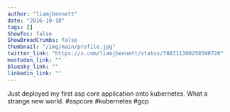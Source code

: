 ```yaml
---
author: "liamjbennett"
date: "2016-10-18"
tags: []
ShowToc: false
ShowBreadCrumbs: false
thumbnail: "/img/main/profile.jpg"
twitter_link: "https://x.com/liamjbennett/status/788311300258590720"
mastodon_link: ""
bluesky_link: ""
linkedin_link: ""
---
```


Just deployed my first asp core application onto kubernetes. What a strange new world. #aspcore #kubernetes #gcp

